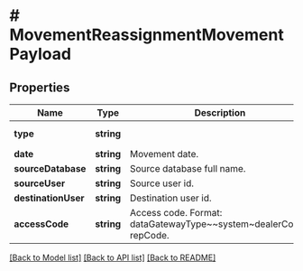 # # MovementReassignmentMovementPayload

## Properties

Name | Type | Description | Notes
------------ | ------------- | ------------- | -------------
**type** | **string** |  | [default to 'REASSIGNMENT']
**date** | **string** | Movement date. | [optional]
**sourceDatabase** | **string** | Source database full name. |
**sourceUser** | **string** | Source user id. |
**destinationUser** | **string** | Destination user id. |
**accessCode** | **string** | Access code. Format: dataGatewayType~~system~dealerCode-repCode. |

[[Back to Model list]](../../README.md#models) [[Back to API list]](../../README.md#endpoints) [[Back to README]](../../README.md)
